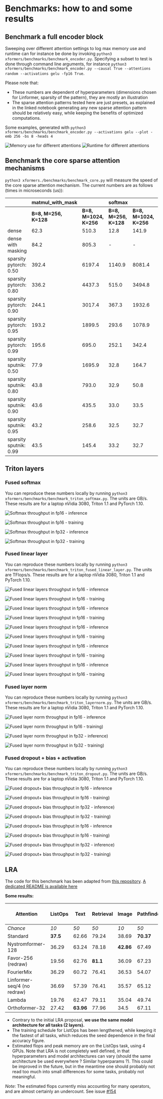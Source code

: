 
# Benchmarks: how to and some results

## Benchmark a full encoder block

Sweeping over different attention settings to log max memory use and runtime can for instance be done by invoking
`python3 xformers/benchmarks/benchmark_encoder.py`. Specifying a subset to test is done through command line arguments, for instance `python3 xformers/benchmarks/benchmark_encoder.py --causal True --attentions random --activations gelu -fp16 True`.

Please note that:

- These numbers are dependent of hyperparameters (dimensions chosen for Linformer, sparsity of the pattern), they are mostly an illustration
- The sparse attention patterns tested here are just presets, as explained in the linked notebook generating any new sparse attention pattern should be relatively easy, while keeping the benefits of optimized computations.

Some examples, generated with `python3 xformers/benchmarks/benchmark_encoder.py --activations gelu --plot -emb 256 -bs 8 -heads 4`

![Memory use for different attentions](docs/plots/memory_vs_attention.png)  ![Runtime for different attentions](docs/plots/runtime_vs_attention.png)

## Benchmark the core sparse attention mechanisms

`python3 xformers./benchmarks/benchmark_core.py` will measure the speed of the core sparse attention mechanism. The current numbers are as follows (times in microseconds (us)):

|                        | **matmul_with_mask**  |                        | **softmax**           |                        | **bmm**               |                        |
| ---------------------- | --------------------- | ---------------------- | --------------------- | ---------------------- | --------------------- | ---------------------- |
|                        | **B=8, M=256, K=128** | **B=8, M=1024, K=256** | **B=8, M=256, K=128** | **B=8, M=1024, K=256** | **B=8, M=256, K=128** | **B=8, M=1024, K=256** |
| dense                  | 62.3                  | 510.3                  | 12.8                  | 141.9                  | 31.0                  | 590.7                  |
| dense with masking     | 84.2                  | 805.3                  | -                     | -                      | -                     | -                      |
| sparsity pytorch: 0.50 | 392.4                 | 6197.4                 | 1140.9                | 8081.4                 | 577.0                 | 13830.2                |
| sparsity pytorch: 0.80 | 336.2                 | 4437.3                 | 515.0                 | 3494.8                 | 254.4                 | 5944.0                 |
| sparsity pytorch: 0.90 | 244.1                 | 3017.4                 | 367.3                 | 1932.6                 | 162.0                 | 3063.0                 |
| sparsity pytorch: 0.95 | 193.2                 | 1899.5                 | 293.6                 | 1078.9                 | 161.6                 | 1692.3                 |
| sparsity pytorch: 0.99 | 195.6                 | 695.0                  | 252.1                 | 342.4                  | 161.9                 | 433.4                  |
| sparsity sputnik: 0.50 | 77.9                  | 1695.9                 | 32.8                  | 164.7                  | 64.6                  | 1640.5                 |
| sparsity sputnik: 0.80 | 43.8                  | 793.0                  | 32.9                  | 50.8                   | 39.6                  | 703.3                  |
| sparsity sputnik: 0.90 | 43.6                  | 435.5                  | 33.0                  | 33.5                   | 39.6                  | 391.4                  |
| sparsity sputnik: 0.95 | 43.2                  | 258.6                  | 32.5                  | 32.7                   | 39.7                  | 223.6                  |
| sparsity sputnik: 0.99 | 43.5                  | 145.4                  | 33.2                  | 32.7                   | 39.7                  | 77.4                   |

## Triton layers

### Fused softmax

You can reproduce these numbers locally by running `python3 xformers/benchmarks/benchmark_triton_softmax.py`. The units are GB/s. These results are for a laptop nVidia 3080, Triton 1.1 and PyTorch 1.10.


![Softmax throughput in fp16 - inference](docs/plots/fused_softmax/Softmax_Bandwidth_FW_fp16.png)

![Softmax throughput in fp16 - training](docs/plots/fused_softmax/Softmax_Bandwidth_FW_BW_fp16.png)

![Softmax throughput in fp32 - inference](docs/plots/fused_softmax/Softmax_Bandwidth_FW_fp32.png)

![Softmax throughput in fp32 - training](docs/plots/fused_softmax/Softmax_Bandwidth_FW_BW_fp32.png)

### Fused linear layer

You can reproduce these numbers locally by running `python3 xformers/benchmarks/benchmark_triton_fused_linear_layer.py`. The units are TFlops/s. These results are for a laptop nVidia 3080, Triton 1.1 and PyTorch 1.10.


![Fused linear layers throughput in fp16 - inference](docs/plots/fused_linear/FusedLinear_fp16_FW_gelu.png)

![Fused linear layers throughput in fp16 - training](docs/plots/fused_linear/FusedLinear_fp16_FW_BW_gelu.png)

![Fused linear layers throughput in fp16 - inference](docs/plots/fused_linear/FusedLinear_fp16_FW_relu.png)

![Fused linear layers throughput in fp16 - training](docs/plots/fused_linear/FusedLinear_fp16_FW_BW_relu.png)

![Fused linear layers throughput in fp16 - inference](docs/plots/fused_linear/FusedLinear_fp16_FW_leaky_relu.png)

![Fused linear layers throughput in fp16 - training](docs/plots/fused_linear/FusedLinear_fp16_FW_BW_leaky_relu.png)

![Fused linear layers throughput in fp16 - inference](docs/plots/fused_linear/FusedLinear_fp16_FW_squared_relu.png)

![Fused linear layers throughput in fp16 - training](docs/plots/fused_linear/FusedLinear_fp16_FW_BW_squared_relu.png)

![Fused linear layers throughput in fp16 - inference](docs/plots/fused_linear/FusedLinear_fp16_FW_none.png)

![Fused linear layers throughput in fp16 - training](docs/plots/fused_linear/FusedLinear_fp16_FW_BW_none.png)

### Fused layer norm

You can reproduce these numbers locally by running `python3 xformers/benchmarks/benchmark_triton_layernorm.py`. The units are GB/s. These results are for a laptop nVidia 3080, Triton 1.1 and PyTorch 1.10.

![Fused layer norm throughput in fp16 - inference](docs/plots/layer_norm/LayerNorm_FW_torch.float16.png)

![Fused layer norm throughput in fp16 - training](docs/plots/layer_norm/LayerNorm_FW+BW_torch.float16.png))

![Fused layer norm throughput in fp32 - inference](docs/plots/layer_norm/LayerNorm_FW_torch.float32.png))

![Fused layer norm throughput in fp32 - training](docs/plots/layer_norm/LayerNorm_FW+BW_torch.float32.png))

### Fused dropout + bias + activation

You can reproduce these numbers locally by running `python3 xformers/benchmarks/benchmark_triton_dropout.py`. The units are GB/s. These results are for a laptop nVidia 3080, Triton 1.1 and PyTorch 1.10.

![Fused dropout+ bias throughput in fp16 - inference](docs/plots/fused_dropout/Dropout_Bias_True_FW_torch.float16_Act:_gelu.png)

![Fused dropout+ bias throughput in fp16 - training](docs/plots/fused_dropout/Dropout_Bias_True_FW+BW_torch.float16_Act:_gelu.png))

![Fused dropout+ bias throughput in fp32 - inference](docs/plots/fused_dropout/Dropout_Bias_True_FW+BW_torch.float32_Act:_gelu.png))

![Fused dropout+ bias throughput in fp32 - training](docs/plots/fused_dropout/Dropout_Bias_True_FW+BW_torch.float32_Act:_gelu.png))

![Fused dropout+ bias throughput in fp16 - inference](docs/plots/fused_dropout/Dropout_Bias_True_FW_torch.float16_Act:_squared_relu.png)

![Fused dropout+ bias throughput in fp16 - training](docs/plots/fused_dropout/Dropout_Bias_True_FW+BW_torch.float16_Act:_squared_relu.png))

![Fused dropout+ bias throughput in fp32 - inference](docs/plots/fused_dropout/Dropout_Bias_True_FW+BW_torch.float32_Act:_squared_relu.png))

![Fused dropout+ bias throughput in fp32 - training](docs/plots/fused_dropout/Dropout_Bias_True_FW+BW_torch.float32_Act:_squared_relu.png))

## LRA

The code for this benchmark has been adapted from [this repository](https://github.com/mlpen/Nystromformer/tree/main/LRA). [A dedicated README is available here](xformers/benchmarks/LRA/README.md)

__Some results:__

| Attention                   | ListOps  | Text      | Retrieval | Image     | Pathfinder | *Avg*     | *Est. Gflops* | *Peak mem (mb)* |
| --------------------------- | -------- | --------- | --------- | --------- | ---------- | --------- | ------------- | --------------- |
| _Chance_                    | _10_     | _50_      | _50_      | _10_      | _50_       | _34_      | _0_           | _0_             |
| Standard                    | **37.5** | 62.66     | 79.24     | 38.69     | **70.37**  | **57.69** | 1.21          | 2291            |
| Nystromformer-128           | 36.29    | 63.24     | 78.18     | **42.86** | 67.49      | 57.61     | 0.62          | 383             |
| Favor-256 (redraw)          | 19.56    | 62.76     | **81.1**  | 36.09     | 67.23      | 53.35     | 0.49          | 445             |
| FourierMix                  | 36.29    | 60.72     | 76.41     | 36.53     | 54.07      | 52.8      | **0.17**      | **87**          |
| Linformer-seq/4 (no redraw) | 36.69    | 57.39     | 76.41     | 35.57     | 65.12      | 54.2      | 0.67          | 719             |
| Lambda                      | 19.76    | 62.47     | 79.11     | 35.04     | 49.74      | 49.224    | x             | 1023            |
| Orthoformer-32              | 27.42    | **63.96** | 77.96     | 34.5      | 67.11      | 54.19     | 0.187         | 155             |

- Contrary to the initial LRA proposal, __we use the same model architecture for all tasks (2 layers).__
- The training schedule for ListOps has been lengthened, while keeping it the fastest of all tasks, which reduces the seed dependence in the final accuracy figure.
- Estimated flops and peak memory are on the ListOps task, using 4 GPUs. Note that LRA is not completely well defined, in that hyperparameters and model architectures can vary (should the same architecture be used everywhere ? Similar hyperparams ?). This could be improved in the future, but in the meantime one should probably not read too much into small differences for some tasks, probably not meaningful.

_Note_: The estimated flops currently miss accounting for many operators, and are almost certainly an undercount. See issue [#154](https://github.com/fairinternal/xformers/issues/154)

